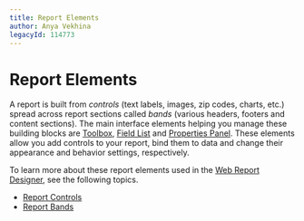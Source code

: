 ```yaml
---
title: Report Elements
author: Anya Vekhina
legacyId: 114773
---
```

# Report Elements
A report is built from _controls_ (text labels, images, zip codes, charts, etc.) spread across report sections called _bands_ (various headers, footers and content sections). The main interface elements helping you manage these building blocks are [Toolbox](interface-elements/toolbox.md), [Field List](interface-elements/field-list.md) and [Properties Panel](interface-elements/properties-panel.md). These elements allow you add controls to your report, bind them to data and change their appearance and behavior settings, respectively.

To learn more about these report elements used in the [Web Report Designer](../report-designer.md), see the following topics.
* [Report Controls](report-elements/report-controls.md)
* [Report Bands](report-elements/report-bands.md)